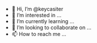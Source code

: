 - 👋 Hi, I’m @keycasiter
- 👀 I’m interested in ...
- 🌱 I’m currently learning ...
- 💞️ I’m looking to collaborate on ...
- 📫 How to reach me ...

<!---
keycasiter/keycasiter is a ✨ special ✨ repository because its `README.md` (this file) appears on your GitHub profile.
You can click the Preview link to take a look at your changes.
--->
